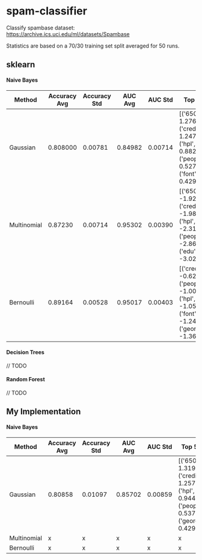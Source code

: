# spam-classifier
Classify spambase dataset: https://archive.ics.uci.edu/ml/datasets/Spambase

Statistics are based on a 70/30 training set split averaged for 50 runs.
## sklearn
#### Naive Bayes
| Method | Accuracy Avg | Accuracy Std | AUC Avg | AUC Std | Top 5 Features (y=ham) | Top 5 Features (y=spam) |
| --- | --- | --- | --- | --- | --- | --- |
| Gaussian | 0.808000 | 0.00781 | 0.84982 | 0.00714 | [('650', 1.2760192697768751), ('credit', 1.2476267748478689), ('hpl', 0.88242393509127726), ('people', 0.52748478701825663), ('font', 0.4292748478701825)] | [('credit', 2.2555208333333345), ('font', 1.3963862179487192), ('people', 0.54309294871794844), ('business', 0.53835737179487231), ('over', 0.50399038461538403)] |
| Multinomial | 0.87230 | 0.00714 | 0.95302 | 0.00390 | [('650', -1.9278529931605961), ('credit', -1.9801256215148824), ('hpl', -2.3107274101918582), ('people', -2.868116591218965), ('edu', -3.0283909589368152)] | [('credit', -1.4507395482450338), ('font', -1.9440271739962247), ('people', -2.8479883095744416), ('business', -2.90044359646099), ('over', -2.9511096702487905)] |
| Bernoulli | 0.89164 | 0.00528 | 0.95017 | 0.00403 | [('credit', -0.62493334953781776), ('people', -1.0074197209180786), ('hpl', -1.0558622403769), ('font', -1.2449217749113739), ('george', -1.3607226493637654)] | [('credit', -0.12910183231238115), ('font', -0.24123449696324872), ('people', -0.55563963955578277), ('over', -0.72801086549656979), ('3d', -0.73629591703067643)] |

#### Decision Trees
// TODO

#### Random Forest
// TODO

## My Implementation
#### Naive Bayes
| Method | Accuracy Avg | Accuracy Std | AUC Avg | AUC Std | Top 5 Features (y=ham) | Top 5 Features (y=spam) |
| --- | --- | --- | --- | --- | --- | --- |
| Gaussian | 0.80858 | 0.01097 | 0.85702 | 0.00859 | [('650', 1.3194578005115096), ('credit', 1.2579437340153434), ('hpl', 0.94403580562659861), ('people', 0.53731969309462912), ('george', 0.42955498721227592)] | [('credit', 2.2747826086956491), ('font', 1.3878418972332005), ('business', 0.54054545454545522), ('people', 0.5380316205533594), ('over', 0.51667193675889345)] |
| Multinomial | x | x | x | x | x |
| Bernoulli | x | x | x | x | x |
